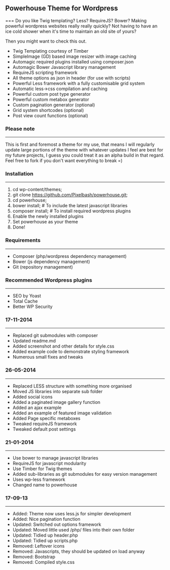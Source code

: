 ## Powerhouse Theme for Wordpress
===
Do you like Twig templating? Less? RequireJS? Bower? Making powerful wordpress websites really really quickly? Not having to have an ice cold shower when it's time to maintain an old site of yours?

Then you might want to check this out.

- Twig Templating courtesy of Timber
- SimpleImage (GD) based image resizer with image caching
- Automagic required plugins installed using composer.json
- Automagic Bower Javascript library management
- RequireJS scripting framework
- All theme options as json in header (for use with scripts)
- Powerful Less framework with a fully customisable grid system
- Automatic less->css compilation and caching
- Powerful custom post type generator
- Powerful custom metabox generator
- Custom pagination generator (optional)
- Grid system shortcodes (optional)
- Post view count functions (optional)


### Please note
----
This is first and foremost a theme for my use, that means I will regularly update large portions of the theme with whatever updates I feel are best for my future projects, I guess you could treat it as an alpha build in that regard. Feel free to fork if you don't want everything to break =)


### Installation
----
1. cd wp-content/themes;
2. git clone https://github.com/Pixelbash/powerhouse.git;
3. cd powerhouse;
4. bower install;    # To include the latest javascript libraries
5. composer install; # To install required wordpress plugins
6. Enable the newly installed plugins
7. Set powerhouse as your theme
8. Done!


### Requirements
----
- Composer (php/wordpress dependency management)
- Bower    (js dependency management)
- Git      (repository management)


### Recommended Wordpress plugins
----
- SEO by Yoast
- Total Cache
- Better WP Security


### 17-11-2014
----
- Replaced git submodules with composer
- Updated readme.md
- Added screenshot and other details for style.css
- Added example code to demonstrate styling framework
- Numerous small fixes and tweaks


### 26-05-2014
----
- Replaced LESS structure with something more organised
- Moved JS libraries into separate sub folder
- Added social icons
- Added a paginated image gallery function
- Added an ajax example
- Added an example of featured image validation
- Added Page specific metaboxes
- Tweaked requireJS framework
- Tweaked default post settings


### 21-01-2014
----
- Use bower to manage javascript libraries
- RequireJS for javascript modularity
- Use Timber for Twig themes
- Added sub-libraries as git submodules for easy version management
- Uses wp-less framework
- Changed name to powerhouse

	
### 17-09-13
----
- Added: Theme now uses less.js for simpler development
- Added: Nice pagination function
- Updated: Switched out options framework
- Updated: Moved little used /php/ files into their own folder
- Updated: Tidied up header.php
- Updated: Tidied up scripts.php
- Removed: Leftover icons
- Removed: Javascripts, they should be updated on load anyway
- Removed: Bootstrap
- Removed: Compiled style.css

